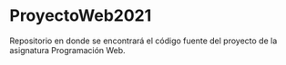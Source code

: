 # ProyectoWeb2021
Repositorio en donde se encontrará el código fuente del proyecto de la asignatura Programación Web.
